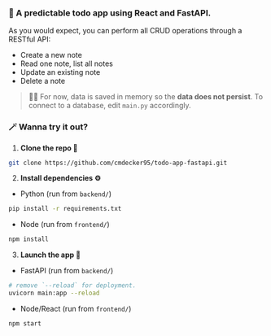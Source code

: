 ### 📝 A predictable todo app using React and FastAPI.

As you would expect, you can perform all CRUD operations through a RESTful API:

- Create a new note
- Read one note, list all notes
- Update an existing note
- Delete a note

> ✋🏽 For now, data is saved in memory so the **data does not persist**. To connect to a database, edit `main.py` accordingly.

### 🪄 Wanna try it out?

1. **Clone the repo 👾**

```bash
git clone https://github.com/cmdecker95/todo-app-fastapi.git
```

2. **Install dependencies ⚙️**

- Python (run from `backend/`)

```bash
pip install -r requirements.txt
```

- Node (run from `frontend/`)

```bash
npm install
```

3. **Launch the app 🚀**

- FastAPI (run from `backend/`)

```bash
# remove `--reload` for deployment.
uvicorn main:app --reload
```

- Node/React (run from `frontend/`)

```bash
npm start
```
